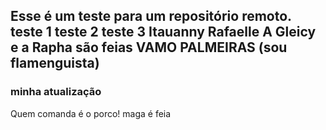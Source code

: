 Esse é um teste para um repositório remoto.
teste 1
teste 2
teste 3
Itauanny Rafaelle
A Gleicy e a Rapha são feias
VAMO PALMEIRAS (sou flamenguista)
---
### minha atualização
Quem comanda é o porco!
maga é feia